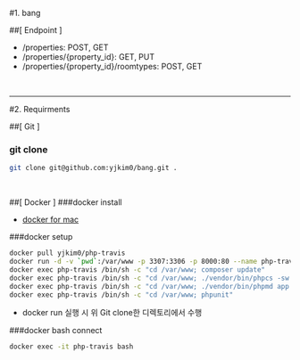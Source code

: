 #1. bang

##[ Endpoint ]
* /properties: POST, GET </br>
* /properties/{property_id}: GET, PUT </br>
* /properties/{property_id}/roomtypes: POST, GET
</br>
<hr/>

#2. Requirments

##[ Git ]
### git clone
```sh
git clone git@github.com:yjkim0/bang.git .
```

</br>

##[ Docker ]
###docker install
* [docker for mac](https://download.docker.com/mac/stable/Docker.dmg)

###docker setup
```sh
docker pull yjkim0/php-travis
docker run -d -v `pwd`:/var/www -p 3307:3306 -p 8000:80 --name php-travis yjkim0/php-travis
docker exec php-travis /bin/sh -c "cd /var/www; composer update"
docker exec php-travis /bin/sh -c "cd /var/www; ./vendor/bin/phpcs -sw --standard=PSR2 --ignore=config.php app"
docker exec php-travis /bin/sh -c "cd /var/www; ./vendor/bin/phpmd app text cleancode"
docker exec php-travis /bin/sh -c "cd /var/www; phpunit"
```
* docker run 실행 시  위  Git clone한 디렉토리에서 수행

###docker bash connect
```sh
docker exec -it php-travis bash
```




